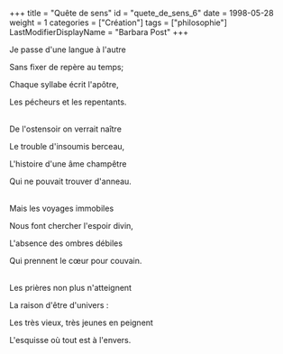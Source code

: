 +++
title = "Quête de sens"
id = "quete_de_sens_6"
date = 1998-05-28
weight = 1
categories = ["Création"]
tags = ["philosophie"]
LastModifierDisplayName = "Barbara Post"
+++

Je passe d'une langue à l'autre

Sans fixer de repère au temps;

Chaque syllabe écrit l'apôtre,

Les pécheurs et les repentants.

 \
De l'ostensoir on verrait naître

Le trouble d'insoumis berceau,

L'histoire d'une âme champêtre

Qui ne pouvait trouver d'anneau.

 \
Mais les voyages immobiles

Nous font chercher l'espoir divin,

L'absence des ombres débiles

Qui prennent le cœur pour couvain.

 \
Les prières non plus n'atteignent

La raison d'être d'univers :

Les très vieux, très jeunes en peignent

L'esquisse où tout est à l'envers.
